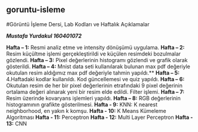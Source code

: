 ## goruntu-isleme

#Görüntü İşleme Dersi, Lab Kodları ve Haftalık Açıklamalar

***Mustafa Yurdakul 160401072***

**Hafta – 1:** Resmi analiz etme ve intensity dönüşümü uygulama.
**Hafta – 2:** Resim küçültme işlemi gerçekleştirildi ve küçülen resimdeki bozulmalar gözlendi.
**Hafta – 3:** Pixel değerlerinin histogramı gözlendi ve grafik olarak gösterildi.
**Hafta – 4:** Mnist data seti kullanılarak bulunan max pdf değeriyle okutulan resim aldığımız max pdf değeriyle tahmin yapıldı.**
**Hafta – 5:** 4.Haftadaki kodlar kullanıldı. Kod güncellemesi ve quiz yapıldı.
**Hafta – 6:** Okutulan resim de her bir pixel değerlerinin etrafındaki 9 pixel değerinin ortalama değeri alınarak yeni bir resim elde edildi. Filter işlemi.
**Hafta – 7:** Resim üzerinde kovaryans işlemleri yapıldı.
**Hafta – 8:** RGB değerlerinin histogramının grafikte gösterilmesi.
**Hafta - 9:** KNN: K nearest neighborhood, en yakın k komşu.
**Hafta - 10:** K Means Kümeleme Algoritması 
**Hafta - 11:** Perceptron
**Hafta - 12:** Multi Layer Perceptron
**Hafta - 13:** CNN
